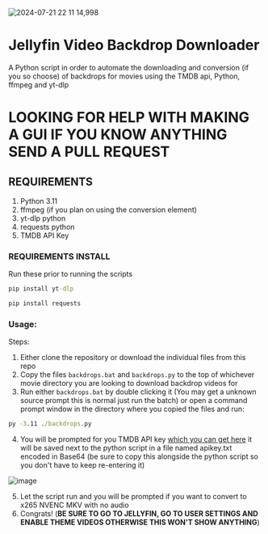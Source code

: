 ![2024-07-21 22 11 14,998](https://github.com/user-attachments/assets/5c68d2e7-1d36-4d0d-bb7c-ff0e892a3039)

# **Jellyfin Video Backdrop Downloader**
A Python script in order to automate the downloading and conversion (if you so choose) of backdrops for movies using the TMDB api, Python, ffmpeg and yt-dlp

# LOOKING FOR HELP WITH MAKING A GUI IF YOU KNOW ANYTHING SEND A PULL REQUEST

## REQUIREMENTS
1. Python 3.11
2. ffmpeg (if you plan on using the conversion element)
3. yt-dlp python
4. requests python
5. TMDB API Key


### REQUIREMENTS INSTALL
Run these prior to running the scripts

```cmd
pip install yt-dlp
```

```cmd
pip install requests
```

### Usage:

Steps:
1. Either clone the repository or download the individual files from this repo
2. Copy the files `backdrops.bat` and `backdrops.py` to the top of whichever movie directory you are looking to download backdrop videos for
3. Run either `backdrops.bat` by double clicking it (You may get a unknown source prompt this is normal just run the batch) or open a command prompt window in the directory where you copied the files and run:
```cmd
py -3.11 ./backdrops.py
```
4. You will be prompted for you TMDB API key [which you can get here](https://developer.themoviedb.org/v4/reference/intro/authentication) it will be saved next to the python script in a file named apikey.txt encoded in Base64 (be sure to copy this alongside the python script so you don't have to keep re-entering it)

![image](https://github.com/user-attachments/assets/decbe685-6d56-455c-b530-bdffa55238ac)

5. Let the script run and you will be prompted if you want to convert to x265 NVENC MKV with no audio
6. Congrats! (**BE SURE TO GO TO JELLYFIN, GO TO USER SETTINGS AND ENABLE THEME VIDEOS OTHERWISE THIS WON'T SHOW ANYTHING**)
